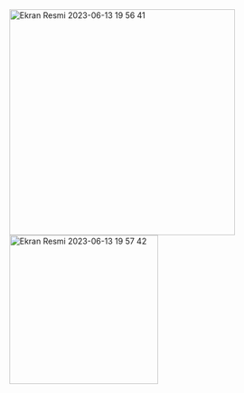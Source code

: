 <img width="399" alt="Ekran Resmi 2023-06-13 19 56 41" src="https://github.com/fatmakara/mobil_proje/assets/77894743/75e37185-4206-4e5b-bb11-54cc544d183a">
<img width="263" alt="Ekran Resmi 2023-06-13 19 57 42" src="https://github.com/fatmakara/mobil_proje/assets/77894743/43c3173f-f086-4270-bfb4-e4bb14880228">
